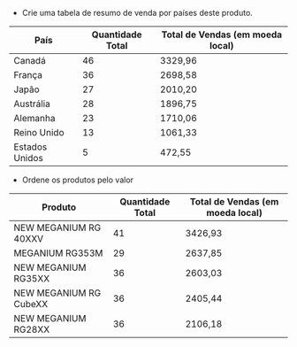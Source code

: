 - Crie uma tabela de resumo de venda por países deste produto.

| País           | Quantidade Total | Total de Vendas (em moeda local) |
|----------------|------------------|-----------------------------------|
| Canadá         | 46               | 3329,96                          |
| França         | 36               | 2698,58                          |
| Japão          | 27               | 2010,20                          |
| Austrália      | 28               | 1896,75                          |
| Alemanha       | 23               | 1710,06                          |
| Reino Unido    | 13               | 1061,33                          |
| Estados Unidos | 5                | 472,55                           |


- Ordene os produtos pelo valor

| Produto                | Quantidade Total | Total de Vendas (em moeda local) |
|------------------------|------------------|-----------------------------------|
| NEW MEGANIUM RG 40XXV  | 41               | 3426,93                          |
| MEGANIUM RG353M        | 29               | 2637,85                          |
| NEW MEGANIUM RG35XX    | 36               | 2603,03                          |
| NEW MEGANIUM RG CubeXX | 36               | 2405,44                          |
| NEW MEGANIUM RG28XX    | 36               | 2106,18                          |
